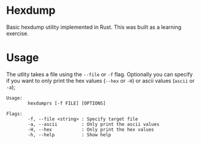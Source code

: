 # Hexdump

Basic hexdump utility implemented in Rust. This was built as a learning exercise.

# Usage

The utlity takes a file using the `--file` or `-f` flag. Optionally you can specify if you want to only print the hex values (`--hex` or `-H`) or ascii values (`ascii` or `-a`);

```
Usage:
        hexdumprs [-f FILE] [OPTIONS]

Flags:
        -f, --file <string> : Specify target file
        -a, --ascii         : Only print the ascii values
        -H, --hex           : Only print the hex values
        -h, --help          : Show help
```
